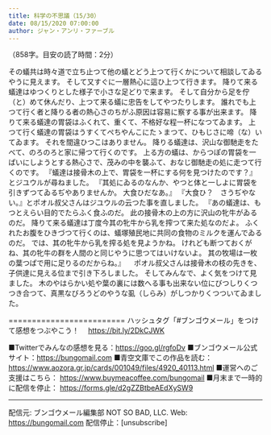 ```yaml
---
title: 科学の不思議（15/30）
date: 08/15/2020 07:00:00
author: ジャン・アンリ・ファーブル
---
```


（858字。目安の読了時間：2分）

その蟻共は時々道で立ち止つて他の蟻とどう上つて行くかについて相談してゐるやうに見えます。
そして又すぐに一層熱心に這ひ上つて行きます。
降りて来る蟻達はゆつくりとした様子で小さな足どりで来ます。
そして自分から足を佇（と）めて休んだり、上つて来る蟻に忠告をしてやつたりします。
誰れでも上つて行く者と降りる者の熱心さのちがふ原因は容易に察する事が出来ます。
降りて来る蟻達の胃袋はふくれて、重くて、不格好な程一杯になつてゐます。
上つて行く蟻達の胃袋はうすくてぺちやんこにたゝまつて、ひもじさに啼（な）いてゐます。
それを間違ひつこはありません。
降りる蟻達は、沢山な御馳走をたべて、のろのろと家に帰つて行くのです。
上る方の蟻は、からつぽの胃袋を一ぱいにしようとする熱心さで、茂みの中を襲ふて、おなじ御馳走の処に走つて行くのです。
『蟻達は接骨木の上で、胃袋を一杯にする何を見つけたのです？』とジユウルが尋ねました。
『其処にゐるのなんか、やつと体と一しよに胃袋を引きずつてゐるぢやありませんか。
大食ひだなあ。』
『大食ひ？　さうぢやない。』とポオル叔父さんはジユウルの云つた事を直しました。
『あの蟻達は、もつとえらい目的でたらふく食ふのだ。
此の接骨木の上の方に沢山の牝牛がゐるのだ。
降りて来る蟻達は丁度今其の牝牛から乳を搾つて来た処なのだよ。
ふくれたお腹をひきづつて行くのは、蟻塚殖民地に共同の食物のミルクを運んでゐるのだ。
では、其の牝牛から乳を搾る処を見ようかね。
けれども断つておくがね、其の牝牛の群を人間のと同じやうに思つてはいけないよ。
其の牧場は一枚の葉つぱで用に足りるのだからね。』
　ポオル叔父さんは接骨木の枝の先きを、子供達に見える位まで引き下ろしました。
そしてみんなで、よく気をつけて見ました。
木のやはらかい処や葉の裏には数へる事も出来ない位にびつしりくつつき合つて、真黒なびろうどのやうな虱（しらみ）がしつかりくつついてゐました。

=========================
ハッシュタグ「#ブンゴウメール」をつけて感想をつぶやこう！　
https://bit.ly/2DkCJWK

■Twitterでみんなの感想を見る：https://goo.gl/rgfoDv
■ブンゴウメール公式サイト：https://bungomail.com
■青空文庫でこの作品を読む：https://www.aozora.gr.jp/cards/001049/files/4920_40113.html
■運営へのご支援はこちら： https://www.buymeacoffee.com/bungomail
■月末まで一時的に配信を停止： https://forms.gle/d2gZZBtbeAEdXySW9

-------
配信元: ブンゴウメール編集部
NOT SO BAD, LLC.
Web: https://bungomail.com
配信停止：[unsubscribe]

